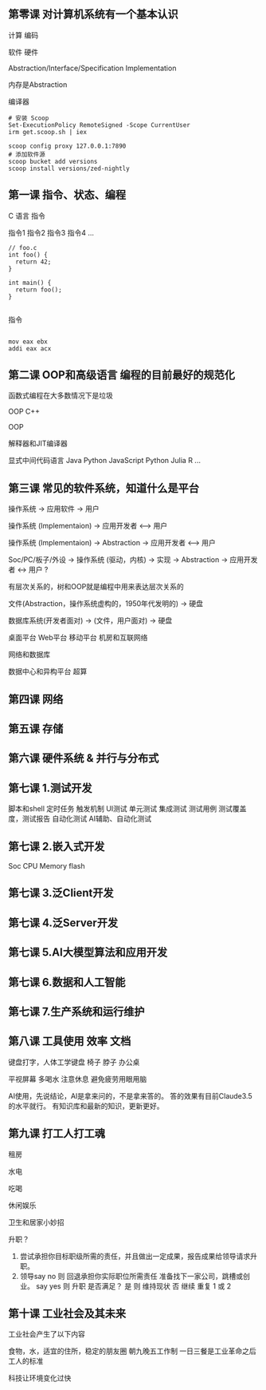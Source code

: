
## 第零课 对计算机系统有一个基本认识

计算
编码

软件
硬件

Abstraction/Interface/Specification
Implementation

内存是Abstraction

编译器

```
# 安装 Scoop
Set-ExecutionPolicy RemoteSigned -Scope CurrentUser
irm get.scoop.sh | iex

scoop config proxy 127.0.0.1:7890
# 添加软件源
scoop bucket add versions
scoop install versions/zed-nightly
```

## 第一课 指令、状态、编程

C 语言 指令

指令1
指令2
指令3
指令4
...

```
// foo.c
int foo() {
  return 42;
}

int main() {
  return foo();
}

```

```
```

指令

```assembly

mov eax ebx
addi eax acx

```

## 第二课 OOP和高级语言 编程的目前最好的规范化

函数式编程在大多数情况下是垃圾

OOP
C++

OOP

解释器和JIT编译器

显式中间代码语言 Java Python JavaScript Python Julia R ...

## 第三课 常见的软件系统，知道什么是平台

操作系统 -> 应用软件 -> 用户

操作系统 (Implementaion) -> 应用开发者 <--> 用户

操作系统 (Implementaion) -> Abstraction -> 应用开发者 <--> 用户

Soc/PC/板子/外设 -> 操作系统 (驱动，内核) -> 实现 -> Abstraction -> 应用开发者 <-> 用户 ?

有层次关系的，树和OOP就是编程中用来表达层次关系的

文件(Abstraction，操作系统虚构的，1950年代发明的) -> 硬盘

数据库系统(开发者面对) -> (文件，用户面对) -> 硬盘

桌面平台
Web平台
移动平台
机房和互联网络

网络和数据库

数据中心和异构平台
超算

## 第四课 网络

## 第五课 存储

## 第六课 硬件系统 & 并行与分布式


## 第七课 1.测试开发

脚本和shell
定时任务
触发机制
UI测试
单元测试
集成测试
测试用例
测试覆盖度，测试报告
自动化测试
AI辅助、自动化测试

## 第七课 2.嵌入式开发

Soc
CPU Memory flash

## 第七课 3.泛Client开发

## 第七课 4.泛Server开发

## 第七课 5.AI大模型算法和应用开发

## 第七课 6.数据和人工智能

## 第七课 7.生产系统和运行维护

## 第八课 工具使用 效率 文档

键盘打字，人体工学键盘
椅子
脖子
办公桌

平视屏幕
多喝水
注意休息
避免疲劳用眼用脑

AI使用，先说结论，AI是拿来问的，不是拿来答的。
答的效果有目前Claude3.5 的水平就行。
有知识库和最新的知识，更新更好。

## 第九课 打工人打工魂

租房

水电

吃喝

休闲娱乐

卫生和居家小妙招

升职？
1. 尝试承担你目标职级所需的责任，并且做出一定成果，报告成果给领导请求升职。
2. 领导say no 则 回退承担你实际职位所需责任 准备找下一家公司，跳槽或创业。
say yes 则 升职
是否满足？ 是 则 维持现状
否 继续 重复 1 或 2

## 第十课 工业社会及其未来

工业社会产生了以下内容

食物，水，适宜的住所，稳定的朋友圈
朝九晚五工作制
一日三餐是工业革命之后工人的标准

科技让环境变化过快
